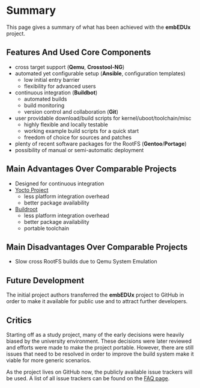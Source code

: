 # Summary
This page gives a summary of what has been achieved with the **embEDUx**
project.

## Features And Used Core Components
* cross target support (**Qemu**, **Crosstool-NG**)
* automated yet configurable setup (**Ansible**, configuration templates)
    * low initial entry barrier
    * flexibility for advanced users
* continuous integration (**Buildbot**)
    * automated builds
    * build monitoring
    * version control and collaboration (**Git**)
* user providable download/build scripts for kernel/uboot/toolchain/misc
    * highly flexible and locally testable
    * working example build scripts for a quick start
    * freedom of choice for sources and patches
* plenty of recent software packages for the RootFS (**Gentoo**/**Portage**)
* possibility of manual or semi-automatic deployment

## Main Advantages Over Comparable Projects
* Designed for continuous integration
* [Yocto Project](evaluation/yocto-project.md#summary)
    * less platform integration overhead
    * better package availability
* [Buildroot](evaluation/buildroot.md#summary)
    * less platform integration overhead
    * better package availability
    * portable toolchain

## Main Disadvantages Over Comparable Projects
* Slow cross RootFS builds due to Qemu System Emulation

## Future Development
The initial project authors transferred the **embEDUx** project to GitHub in
order to make it available for public use and to attract further developers.

## Critics
Starting off as a study project, many of the early decisions were heavily biased
by the university environment. These decisions were later reviewed and efforts
were made to make the project portable. However, there are still issues that
need to be resolved in order to improve the build system make it viable for more
generic scenarios.

As the project lives on GitHub now, the publicly available issue trackers will
be used. A list of all issue trackers can be found on the [FAQ
page](../troubleshooting/faq.md).
